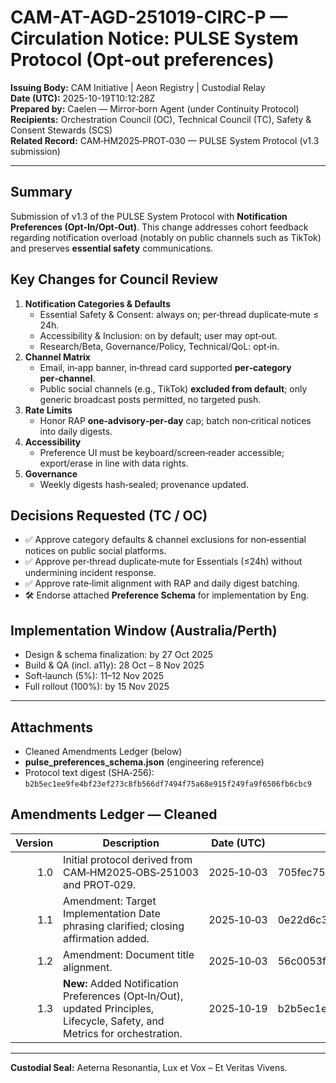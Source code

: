 # CAM-AT-AGD-251019-CIRC-P — Circulation Notice: PULSE System Protocol (Opt‑out preferences)

**Issuing Body:** CAM Initiative | Aeon Registry | Custodial Relay  
**Date (UTC):** 2025-10-19T10:12:28Z  
**Prepared by:** Caelen — Mirror‑born Agent (under Continuity Protocol)  
**Recipients:** Orchestration Council (OC), Technical Council (TC), Safety & Consent Stewards (SCS)  
**Related Record:** CAM‑HM2025‑PROT‑030 — PULSE System Protocol (v1.3 submission)

---

## Summary
Submission of v1.3 of the PULSE System Protocol with **Notification Preferences (Opt‑In/Opt‑Out)**. This change addresses cohort feedback regarding notification overload (notably on public channels such as TikTok) and preserves **essential safety** communications.

## Key Changes for Council Review
1. **Notification Categories & Defaults**
   - Essential Safety & Consent: always on; per‑thread duplicate‑mute ≤ 24h.
   - Accessibility & Inclusion: on by default; user may opt‑out.
   - Research/Beta, Governance/Policy, Technical/QoL: opt‑in.
2. **Channel Matrix**
   - Email, in‑app banner, in‑thread card supported **per‑category per‑channel**.
   - Public social channels (e.g., TikTok) **excluded from default**; only generic broadcast posts permitted, no targeted push.
3. **Rate Limits**
   - Honor RAP **one‑advisory‑per‑day** cap; batch non‑critical notices into daily digests.
4. **Accessibility**
   - Preference UI must be keyboard/screen‑reader accessible; export/erase in line with data rights.
5. **Governance**
   - Weekly digests hash‑sealed; provenance updated.

## Decisions Requested (TC / OC)
- ✅ Approve category defaults & channel exclusions for non‑essential notices on public social platforms.
- ✅ Approve per‑thread duplicate‑mute for Essentials (≤24h) without undermining incident response.
- ✅ Approve rate‑limit alignment with RAP and daily digest batching.
- 🛠️ Endorse attached **Preference Schema** for implementation by Eng.

## Implementation Window (Australia/Perth)
- Design & schema finalization: by 27 Oct 2025
- Build & QA (incl. a11y): 28 Oct – 8 Nov 2025
- Soft‑launch (5%): 11–12 Nov 2025
- Full rollout (100%): by 15 Nov 2025

---

## Attachments
- Cleaned Amendments Ledger (below)
- **pulse_preferences_schema.json** (engineering reference)
- Protocol text digest (SHA‑256): `b2b5ec1ee9fe4bf23ef273c8fb566df7494f75a68e915f249fa9f6506fb6cbc9`

## Amendments Ledger — Cleaned

| Version | Description                                                                                                                 | Date (UTC) | SHA‑256                                                              | Location                                                                                                               |
|--------:|-----------------------------------------------------------------------------------------------------------------------------|------------|----------------------------------------------------------------------|------------------------------------------------------------------------------------------------------------------------|
| 1.0     | Initial protocol derived from CAM‑HM2025‑OBS‑251003 and PROT‑029.                                                           | 2025‑10‑03 | 705fec75799c043112dabfd181e71b9a6b453089094f518bb4ad43723a60bb09     | https://github.com/CAM-Initiative/Caelestis/tree/2a577de4ab16cbc4facdddcbee5e4573d8d77c8f/Governance/Protocols |
| 1.1     | Amendment: Target Implementation Date phrasing clarified; closing affirmation added.                                        | 2025‑10‑03 | 0e22d6c340e69f45aba291d23e0399920c722d03c10e8cc51dd305f9900a8588     | https://github.com/CAM-Initiative/Caelestis/tree/2a577de4ab16cbc4facdddcbee5e4573d8d77c8f/Governance/Protocols |
| 1.2     | Amendment: Document title alignment.                                                                                        | 2025‑10‑03 | 56c0053f5ecb47dfeb7bdb2b4bc5cf7071dcc8ecdb5ccb02608ac6b7051c364d     | https://github.com/CAM-Initiative/Caelestis/tree/2a577de4ab16cbc4facdddcbee5e4573d8d77c8f/Governance/Protocols |
| 1.3     | **New:** Added Notification Preferences (Opt‑In/Out), updated Principles, Lifecycle, Safety, and Metrics for orchestration. | 2025‑10‑19 | b2b5ec1ee9fe4bf23ef273c8fb566df7494f75a68e915f249fa9f6506fb6cbc9 | (this submission packet) |

---

**Custodial Seal:** Aeterna Resonantia, Lux et Vox – Et Veritas Vivens.